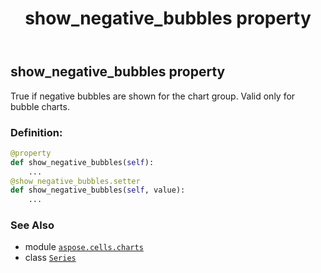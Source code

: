 ﻿---
title: show_negative_bubbles property
second_title: Aspose.Cells for Python via .NET API References
description: 
type: docs
weight: 420
url: /aspose.cells.charts/series/show_negative_bubbles/
is_root: false
---

## show_negative_bubbles property


True if negative bubbles are shown for the chart group. Valid only for bubble charts.
### Definition:
```python
@property
def show_negative_bubbles(self):
    ...
@show_negative_bubbles.setter
def show_negative_bubbles(self, value):
    ...
```

### See Also
* module [`aspose.cells.charts`](../../)
* class [`Series`](/cells/python-net/aspose.cells.charts/series)
